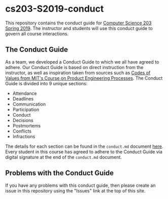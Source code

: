 # cs203-S2019-conduct

This repository contains the conduct guide for [Computer Science 203 Spring
2019](https://www.gregorykapfhammer.com/teaching/cs203S2019/). The instructor
and students will use this conduct guide to govern all course interactions.

## The Conduct Guide

As a team, we developed a Conduct Guide to which we all have agreed to adhere.
Our Conduct Guide is based on direct instruction from the instructor, as well as
inspiration taken from sources such as [Codes of Values from MIT's Course on
Product Engineering
Processes](http://web.mit.edu/2.009/www/codeOfEthics/codeOfEthics.html).
The Conduct Guide is divided into 9 unique sections:
 * Attendance
 * Deadlines
 * Communication
 * Participation
 * Conduct
 * Decisions
 * Postmortems
 * Conflicts
 * Infractions

The details for each section can be found in the `conduct.md` document
[here](conduct.md). Every student in this course has agreed to adhere to the
Conduct Guide via digital signature at the end of the `conduct.md` document.

## Problems with the Conduct Guide

If you have any problems with this conduct guide, then please create an issue
in this repository using the "Issues" link at the top of this site.
